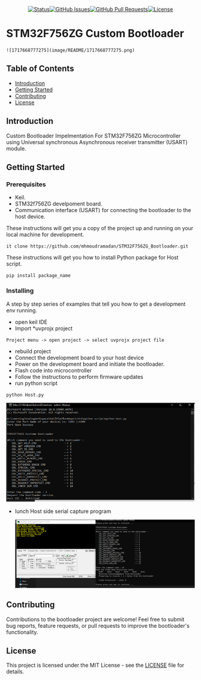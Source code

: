 
<div align="center">

[![Status](https://img.shields.io/badge/status-active-success.svg)]()[![GitHub Issues](https://img.shields.io/github/issues/kylelobo/The-Documentation-Compendium.svg)](https://github.com/kylelobo/The-Documentation-Compendium/issues)[![GitHub Pull Requests](https://img.shields.io/github/issues-pr/kylelobo/The-Documentation-Compendium.svg)](https://github.com/kylelobo/The-Documentation-Compendium/pulls)[![License](https://img.shields.io/badge/license-MIT-blue.svg)](LICENSE.md)

</div>


# STM32F756ZG Custom Bootloader

    ![1717668777275](image/README/1717668777275.png)

## Table of Contents

* [Introduction](#Introduction)
* [Getting Started](#getting_started)
* [Contributing](../CONTRIBUTING.md)
* [License](../CONTRIBUTING.md)

## Introduction

Custom Bootloader Impelmentation For STM32F756ZG Microcontroller using Universal synchronous Asynchronous receiver transmitter (USART) module.

## Getting Started 

### Prerequisites

* Keil.
* STM32f756ZG develpoment board.
* Communication interface (USART) for connecting the bootloader to the host device.

These instructions will get you a copy of the project up and running on your local machine for development.

```
it clone https://github.com/mhmoudramadan/STM32F756ZG_Bootloader.git
```

These instructions will get you how to install Python package for Host script.

```
pip install package_name
```

### Installing

A step by step series of examples that tell you how to get a development env running.

* open keil IDE
* Import *uvprojx project

```
Project menu -> open project -> select uvprojx project file
```

* rebuild project
* Connect the development board to your host device
* Power on the development board and initiate the bootloader.
* Flash code into microcontroller
* Follow the instructions to perform firmware updates
* run python script

```
python Host.py
```

![1717667540635](image/README/1717667540635.png)

* lunch Host side serial capture program

  ![1717667603518](image/README/1717667603518.png)

## Contributing

Contributions to the bootloader project are welcome! Feel free to submit bug reports, feature requests, or pull requests to improve the bootloader's functionality.

## License

This project is licensed under the MIT License - see the [LICENSE](LICENSE) file for details.
